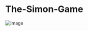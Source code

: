 # The-Simon-Game

![image](https://github.com/Jaz1way/The-Simon-Game/assets/141092587/7fe86dda-ad3b-4b96-8fd2-0dc847942c6f)
